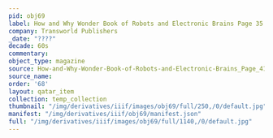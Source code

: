 ```yaml
---
pid: obj69
label: How and Why Wonder Book of Robots and Electronic Brains Page 35
company: Transworld Publishers
_date: "????"
decade: 60s
commentary:
object_type: magazine
source: How-and-Why-Wonder-Book-of-Robots-and-Electronic-Brains_Page_41
source_name:
order: '68'
layout: qatar_item
collection: temp_collection
thumbnail: "/img/derivatives/iiif/images/obj69/full/250,/0/default.jpg"
manifest: "/img/derivatives/iiif/obj69/manifest.json"
full: "/img/derivatives/iiif/images/obj69/full/1140,/0/default.jpg"
---
```

